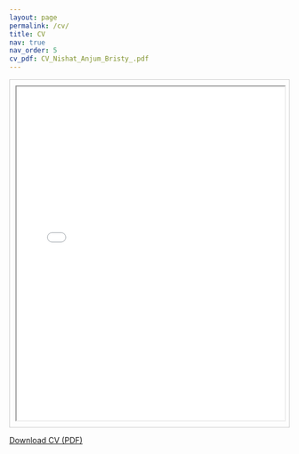 ```yaml
---
layout: page
permalink: /cv/
title: CV
nav: true
nav_order: 5
cv_pdf: CV_Nishat_Anjum_Bristy_.pdf
---
```


<div style="border: 1px solid #ccc; padding: 10px; text-align: center;">
    <iframe src="/nishatbristy007.github.io/assets/pdf/CV_Nishat_Anjum_Bristy_.pdf" width="100%" height="600px"></iframe>
</div>

[Download CV (PDF)](https://github.com/nishatbristy007/nishatbristy007.github.io/blob/master/assets/pdf/CV_Nishat_Anjum_Bristy_.pdf)


